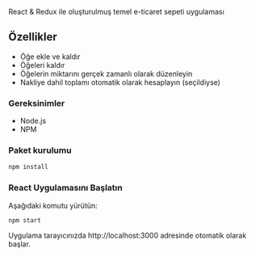 React & Redux ile oluşturulmuş temel e-ticaret sepeti uygulaması

## Özellikler
* Öğe ekle ve kaldır
* Öğeleri kaldır
* Öğelerin miktarını gerçek zamanlı olarak düzenleyin
* Nakliye dahil toplamı otomatik olarak hesaplayın (seçildiyse)


### Gereksinimler

* Node.js
* NPM

### Paket kurulumu
```bash
npm install
```
 ### React Uygulamasını Başlatın
 Aşağıdaki komutu yürütün:
```bash
npm start
```
Uygulama tarayıcınızda http://localhost:3000 adresinde otomatik olarak başlar.
